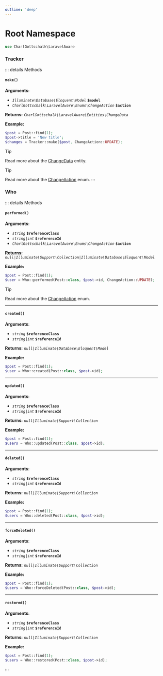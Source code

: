 ```yaml
---
outline: 'deep'
---
```


# Root Namespace

```php
use CharlGottschalk\LaravelAware
```

### Tracker

::: details Methods

#### `make()`

**Arguments:**
- _`Illuminate\Database\Eloquent\Model`_ **`$model`**
- _`CharlGottschalk\LaravelAware\Enums\ChangeAction`_ **`$action`**

**Returns:** _`CharlGottschalk\LaravelAware\Entities\ChangeData`_

**Example:**
```php
$post = Post::find(1);
$post->title = 'New title';
$changes = Tracker::make($post, ChangeAction::UPDATE);
```

> [!TIP]
> Read more about the [ChangeData](/api-documentation/entities#changedata) entity.

> [!TIP]
> Read more about the [ChangeAction](/api-documentation/enums#changeaction) enum.
:::

### Who

::: details Methods

#### `performed()`

**Arguments:**
- _`string`_ **`$referenceClass`**
- _`string|int`_ **`$referenceId`**
- _`CharlGottschalk\LaravelAware\Enums\ChangeAction`_ **`$action`**

**Returns:** _`null|Illuminate\Support\Collection|Illuminate\Database\Eloquent\Model`_

**Example:**
```php
$post = Post::find(1);
$user = Who::performed(Post::class, $post->id, ChangeAction::UPDATE);
```

> [!TIP]
> Read more about the [ChangeAction](/api-documentation/enums#changeaction) enum.

---

#### `created()`

**Arguments:**
- _`string`_ **`$referenceClass`**
- _`string|int`_ **`$referenceId`**

**Returns:** _`null|Illuminate\Database\Eloquent\Model`_

**Example:**
```php
$post = Post::find(1);
$user = Who::created(Post::class, $post->id);
```

---

#### `updated()`

**Arguments:**
- _`string`_ **`$referenceClass`**
- _`string|int`_ **`$referenceId`**

**Returns:** _`null|Illuminate\Support\Collection`_

**Example:**
```php
$post = Post::find(1);
$users = Who::updated(Post::class, $post->id);
```

---

#### `deleted()`

**Arguments:**
- _`string`_ **`$referenceClass`**
- _`string|int`_ **`$referenceId`**

**Returns:** _`null|Illuminate\Support\Collection`_

**Example:**
```php
$post = Post::find(1);
$users = Who::deleted(Post::class, $post->id);
```

---

#### `forceDeleted()`

**Arguments:**
- _`string`_ **`$referenceClass`**
- _`string|int`_ **`$referenceId`**

**Returns:** _`null|Illuminate\Support\Collection`_

**Example:**
```php
$post = Post::find(1);
$users = Who::forceDeleted(Post::class, $post->id);
```

---

#### `restored()`

**Arguments:**
- _`string`_ **`$referenceClass`**
- _`string|int`_ **`$referenceId`**

**Returns:** _`null|Illuminate\Support\Collection`_

**Example:**
```php
$post = Post::find(1);
$users = Who::restored(Post::class, $post->id);
```
:::
